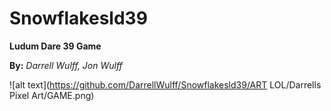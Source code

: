 # Snowflakesld39

**Ludum Dare 39 Game**

**By:** *Darrell Wulff, Jon Wulff*

![alt text](https://github.com/DarrellWulff/Snowflakesld39/ART LOL/Darrells Pixel Art/GAME.png)
